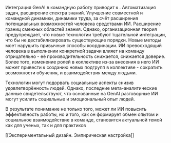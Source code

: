 Интеграция GenAI в командную работу приводит к . Автоматизация задач, расширение спектра знаний. Улучшение совместной и командной динамики, динамики труда, за счёт расширения потенциальных возможностей человека средствами ИИ. Расширение границ смежных областей знания. 
Однако, организационная теория предупреждает, что новые технологии требуют тщательной интеграции, что бы не дестабилизировать существующие порядки. Новые методы моет нарушить привычные способы координации. ИИ превосходящий человека в выполнении конкретной задачи влияет на команду отрицательно - её производительность снижается, снижается доверие. Более того, изменение ролей в коллективе из-за внесения в него ИИ может привести к созданию новых подгрупп в коллективе - сократить возможности обучения, и взаимодействия между людьми.

Технологии могут подорвать социальные аспекты снизив удовлетворённость людей.  Однако, последние мета-аналитические данные свидетельствуют, что основанные на GenAI разговорные ИИ могут усилить социальные и эмоциональный опыт людей. 

В результате понимание не только того, может ли ИИ повысить эффективность работы, но и того, как он формирует обмен опытом и социальное взаимодействие в команде, становится актуальной
темой как для ученых, так и для практиков

[[Экспериментальный дизайн. Эмпирическая настройка]]
